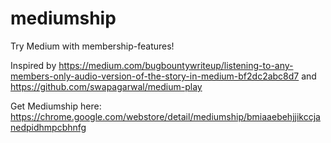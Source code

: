 # mediumship
Try Medium with membership-features!

Inspired by https://medium.com/bugbountywriteup/listening-to-any-members-only-audio-version-of-the-story-in-medium-bf2dc2abc8d7 and https://github.com/swapagarwal/medium-play

Get Mediumship here: https://chrome.google.com/webstore/detail/mediumship/bmiaaebehjjikccjanedpidhmpcbhnfg

